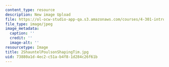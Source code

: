 ```yaml
---
content_type: resource
description: New image Upload
file: https://ol-ocw-studio-app-qa.s3.amazonaws.com/courses/4-301-introduction-to-the-visual-arts-spring-2007/73880a1d4ec2c51ab4f81d284c26f61b_2ShauntelPoulsonShapingTim.jpg
file_type: image/jpeg
image_metadata:
  caption: ''
  credit: ''
  image-alt: ''
resourcetype: Image
title: 2ShauntelPoulsonShapingTim.jpg
uid: 73880a1d-4ec2-c51a-b4f8-1d284c26f61b
---
```

